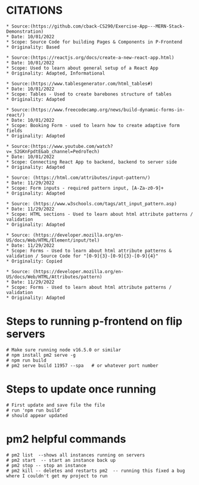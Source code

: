 # CITATIONS

    * Source:(https://github.com/cback-CS290/Exercise-App---MERN-Stack-Demonstration)
    * Date: 10/01/2022
    * Scope: Source Code for building Pages & Components in P-Frontend
    * Originality: Based

    * Source:(https://reactjs.org/docs/create-a-new-react-app.html)
    * Date: 10/01/2022
    * Scope: Used to learn about general setup of a React App
    * Originality: Adapted, Informational

    * Source:(https://www.tablesgenerator.com/html_tables#)
    * Date: 10/01/2022
    * Scope: Tables - Used to create barebones structure of tables
    * Originality: Adapted

    * Source:(https://www.freecodecamp.org/news/build-dynamic-forms-in-react/)
    * Date: 10/01/2022
    * Scope: Booking Form - used to learn how to create adaptive form fields
    * Originality: Adapted

    * Source:(https://www.youtube.com/watch?v=_S2GKnFpdtE&ab_channel=PedroTech)
    * Date: 10/01/2022
    * Scope: Connecting React App to backend, backend to server side
    * Originality: Adapted
    
    * Source: (https://html.com/attributes/input-pattern/)
    * Date: 11/29/2022
    * Scope: Form inputs - required pattern input, [A-Za-z0-9]+
    * Originality: Adapted
   
    * Source: (https://www.w3schools.com/tags/att_input_pattern.asp)
    * Date: 11/29/2022
    * Scope: HTML sections - Used to learn about html attribute patterns / validation
    * Originality: Adapted
    
    * Source: (https://developer.mozilla.org/en-US/docs/Web/HTML/Element/input/tel)
    * Date: 11/29/2022
    * Scope: Forms - Used to learn about html attribute patterns & validation / Source Code for "[0-9]{3}-[0-9]{3}-[0-9]{4}"
    * Originality: Copied

    * Source: (https://developer.mozilla.org/en-US/docs/Web/HTML/Attributes/pattern)
    * Date: 11/29/2022
    * Scope: Forms - Used to learn about html attribute patterns / validation
    * Originality: Adapted


# Steps to running p-frontend on flip servers
    # Make sure running node v16.5.0 or similar
    # npm install pm2 serve -g
    # npm run build
    # pm2 serve build 11957 --spa   # or whatever port number

# Steps to update once running
    # First update and save file the file
    # run 'npm run build'
    # should appear updated

# pm2 helpful commands
    # pm2 list  --shows all instances running on servers
    # pm2 start  -- start an instance back up
    # pm2 stop -- stop an instance
    # pm2 kill -- deletes and restarts pm2  -- running this fixed a bug where I couldn't get my project to run
